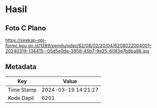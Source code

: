 # Hasil

## Foto C Plano

https://sirekap-obj-formc.kpu.go.id/1289/pemilu/pdpr/62/08/02/20/04/6208022004001-20240319-134415--05d5e0de-3958-45b7-9e25-6065e7b8ba86.jpg


## Metadata

| Key        | Value               |
| ---------- | ------------------- |
| Time Stamp | 2024-03-19 14:21:27 |
| Kode Dapil | 6201                |



